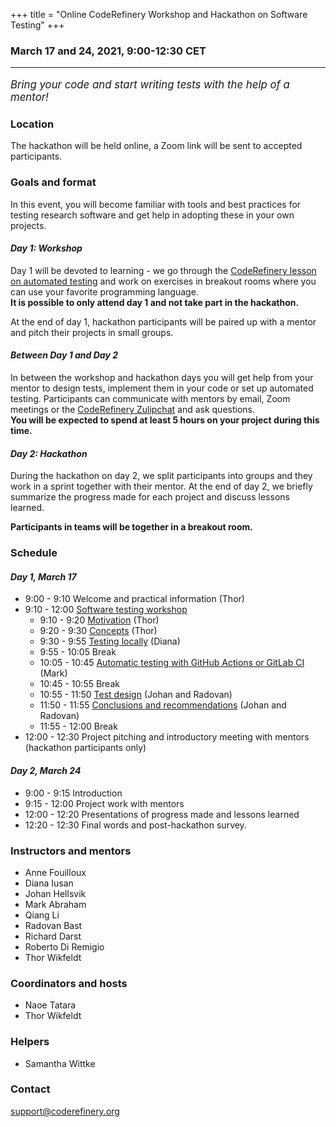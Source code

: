 +++
title = "Online CodeRefinery Workshop and Hackathon on Software Testing"
+++

### March 17 and 24, 2021, 9:00-12:30 CET
<hr>

<p style="font-size:120%;"><i> Bring your code and start writing tests with the help of a mentor! </i></p>


### Location

The hackathon will be held online, a Zoom link will be sent to accepted participants.


### Goals and format

In this event, you will become familiar with tools and best practices
for testing research software and get help in adopting these in your
own projects.

#### *Day 1: Workshop* 

Day 1 will be devoted to learning - we go through the [CodeRefinery
lesson on automated testing](https://coderefinery.github.io/testing)
and work on exercises in breakout rooms where you can use your
favorite programming language. <br>
<b>It is possible to only attend day 1 and not take part in the
hackathon.</b>

At the end of day 1, hackathon participants will be paired up with a
mentor and pitch their projects in small groups.

#### *Between Day 1 and Day 2*

In between the workshop and hackathon days you will get help from
your mentor to design tests, implement them in your code or set up
automated testing. Participants can communicate with mentors by email,
Zoom meetings or the [CodeRefinery
Zulipchat](https://coderefinery.github.io/manuals/chat/) and ask
questions. <br>
<b>You will be expected to spend at least 5 hours on
your project during this time.</b>

#### *Day 2: Hackathon*

During the hackathon on day 2, we split participants into groups and
they work in a sprint together with their mentor. At the end of day
2, we briefly summarize the progress made for each project and discuss
lessons learned.<br>

**Participants in teams will be together in a breakout room.**

### Schedule

#### *Day 1, March 17*
- 9:00 - 9:10 
  Welcome and practical information (Thor)
- 9:10 - 12:00
  [Software testing workshop](https://coderefinery.github.io/testing/)
  - 9:10 - 9:20
    [Motivation](https://coderefinery.github.io/testing/motivation/) (Thor)
  - 9:20 - 9:30
    [Concepts](https://coderefinery.github.io/testing/concepts/) (Thor)
  - 9:30 - 9:55
    [Testing locally](https://coderefinery.github.io/testing/pytest/) (Diana)
  - 9:55 - 10:05
    Break
  - 10:05 - 10:45
    [Automatic testing with GitHub Actions or GitLab CI](https://coderefinery.github.io/testing/continuous-integration/) (Mark)
  - 10:45 - 10:55
    Break
  - 10:55 - 11:50
    [Test design](https://coderefinery.github.io/testing/test-design/) (Johan and Radovan)
  - 11:50 - 11:55
    [Conclusions and recommendations](https://coderefinery.github.io/testing/conclusions/) (Johan and Radovan)
  - 11:55 - 12:00
    Break
- 12:00 - 12:30
  Project pitching and introductory meeting with mentors (hackathon participants only)

#### *Day 2, March 24*
- 9:00 - 9:15
  Introduction
- 9:15 - 12:00
  Project work with mentors
- 12:00 - 12:20
  Presentations of progress made and lessons learned
- 12:20 - 12:30
  Final words and post-hackathon survey.


### Instructors and mentors

- Anne Fouilloux
- Diana Iusan
- Johan Hellsvik
- Mark Abraham
- Qiang Li
- Radovan Bast
- Richard Darst
- Roberto Di Remigio
- Thor Wikfeldt


### Coordinators and hosts

- Naoe Tatara
- Thor Wikfeldt

### Helpers

- Samantha Wittke



### Contact

support@coderefinery.org





